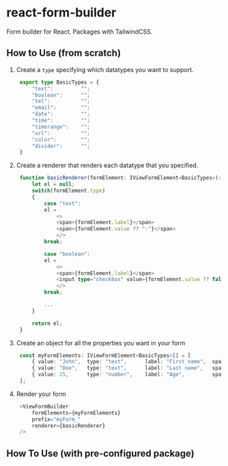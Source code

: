 # react-form-builder
Form builder for React. Packages with TailwindCSS.

## How to Use (from scratch)
1. Create a `type` specifying which datatypes you want to support.
   ```typescript
    export type BasicTypes = {
        "text":         "";
        "boolean":      "";
        "tel":          "";
        "email":        "";
        "date":         "";
        "time":         "";
        "timerange":    "";
        "url":          "";
        "color":        "";
        "divider":      "";
    }
   ```

2. Create a renderer that renders each datatype that you specified.
   ```typescript
    function basicRenderer(formElement: IViewFormElement<BasicTypes>): JSX.Element | null {
        let el = null;
        switch(formElement.type)
        {
            case "text":
            el = 
                <>
                <span>{formElement.label}</span>
                <span>{formElement.value ?? "-"}</span>
                </>
            break;

            case "boolean":
            el = 
                <>
                <span>{formElement.label}</span>
                <input type="checkbox" value={formElement.value ?? false} />;
                </>
            break;

            ...
        }

        return el;
    }
   ```

3. Create an object for all the properties you want in your form
   ```typescript
    const myFormElements: IViewFormElement<BasicTypes>[] = [
        { value: "John",  type: "text",      label: "First name",  span: 6 },
        { value: "Doe",   type: "text",      label: "Last name",   span: 6 }
        { value: 25,      type: "number",    label: "Age",         span: 4 },
    ];
   ```

4. Render your form
   ```typescript
    <ViewFormBuilder 
        formElements={myFormElements} 
        prefix="myForm_" 
        renderer={basicRenderer} 
    />
   ```

## How To Use (with pre-configured package)

